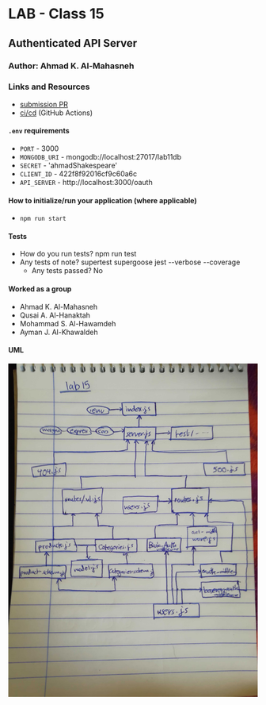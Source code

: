 # LAB - Class 15

## Authenticated API Server 

### Author: Ahmad K. Al-Mahasneh

### Links and Resources

- [submission PR](https://github.com/401-advanced-javascript-AhmadK/authenticated-api-server/pull/1)
- [ci/cd](https://github.com/401-advanced-javascript-AhmadK/authenticated-api-server/actions) (GitHub Actions)

#### `.env` requirements
- `PORT` - 3000
- `MONGODB_URI` - mongodb://localhost:27017/lab11db 
- `SECRET` - 'ahmadShakespeare'
- `CLIENT_ID` - 422f8f92016cf9c60a6c  
- `API_SERVER` - http://localhost:3000/oauth



#### How to initialize/run your application (where applicable)

- `npm run start`

#### Tests

- How do you run tests?
  npm run test
- Any tests of note?
  supertest supergoose jest --verbose --coverage
  - Any tests passed? 
   No

#### Worked as a group
  - Ahmad K. Al-Mahasneh
  - Qusai A. Al-Hanaktah
  - Mohammad S. Al-Hawamdeh
  - Ayman J. Al-Khawaldeh

#### UML

![authenticated-api-server](assets/authenticated-api-server.jpg)